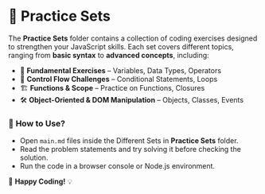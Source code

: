 # 📂 **Practice Sets**  

The **Practice Sets** folder contains a collection of coding exercises designed to strengthen your JavaScript skills. Each set covers different topics, ranging from **basic syntax** to **advanced concepts**, including:  

- 📝 **Fundamental Exercises** – Variables, Data Types, Operators  
- 🔁 **Control Flow Challenges** – Conditional Statements, Loops  
- 🏗 **Functions & Scope** – Practice on Functions, Closures  
- 🛠 **Object-Oriented & DOM Manipulation** – Objects, Classes, Events  

### 📌 **How to Use?**  
- Open `main.md` files inside the Different Sets in **Practice Sets** folder.  
- Read the problem statements and try solving it before checking the solution.  
- Run the code in a browser console or Node.js environment.  

🚀 **Happy Coding!** 💡  
